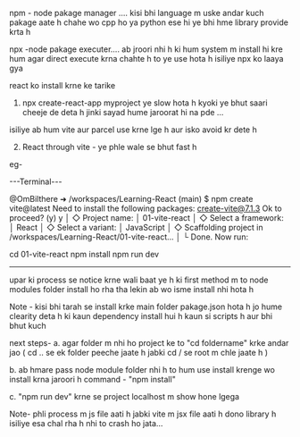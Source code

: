 npm - node pakage manager .... kisi bhi language m uske andar kuch pakage aate h chahe wo cpp ho ya python ese hi ye bhi hme library provide krta h

npx -node pakage executer.... ab jroori nhi h ki hum system m install hi kre hum agar direct execute krna chahte h to ye use hota h isiliye npx ko laaya gya



react ko install krne ke tarike 
1. npx create-react-app myproject
 ye slow hota h kyoki ye bhut saari cheeje de deta h jinki sayad hume jaroorat hi na pde ...
 
 isiliye ab hum vite aur parcel use krne lge h aur isko avoid kr dete h

2. React through vite -  ye phle wale se bhut fast h 

eg-

---Terminal---

@OmBilthere ➜ /workspaces/Learning-React (main) $ npm create vite@latest
Need to install the following packages:
create-vite@7.1.3
Ok to proceed? (y) y
│
◇  Project name:
│  01-vite-react
│
◇  Select a framework:
│  React
│
◇  Select a variant:
│  JavaScript
│
◇  Scaffolding project in /workspaces/Learning-React/01-vite-react...
│
└  Done. Now run:

  cd 01-vite-react
  npm install
  npm run dev

------------------------------------------

upar ki process se notice krne wali baat ye h ki first method m to node modules folder install ho rha tha lekin ab wo isme install nhi hota h

Note - kisi bhi tarah se install krke main folder pakage.json hota h jo hume clearity deta h ki kaun dependency install hui h kaun si scripts h aur bhi bhut kuch

next steps-
a. agar folder m nhi ho project ke to "cd foldername" krke andar jao ( cd ..  se ek folder peeche jaate h jabki cd / se root m chle jaate h )

b. ab hmare pass node module folder nhi h to hum use install krenge wo install krna jaroori h 
command - "npm install"

c. "npm run dev" krne se project localhost m show hone lgega 

Note- phli process m js file aati h jabki vite m jsx file aati h dono library h isiliye esa chal rha h nhi to crash ho jata...



